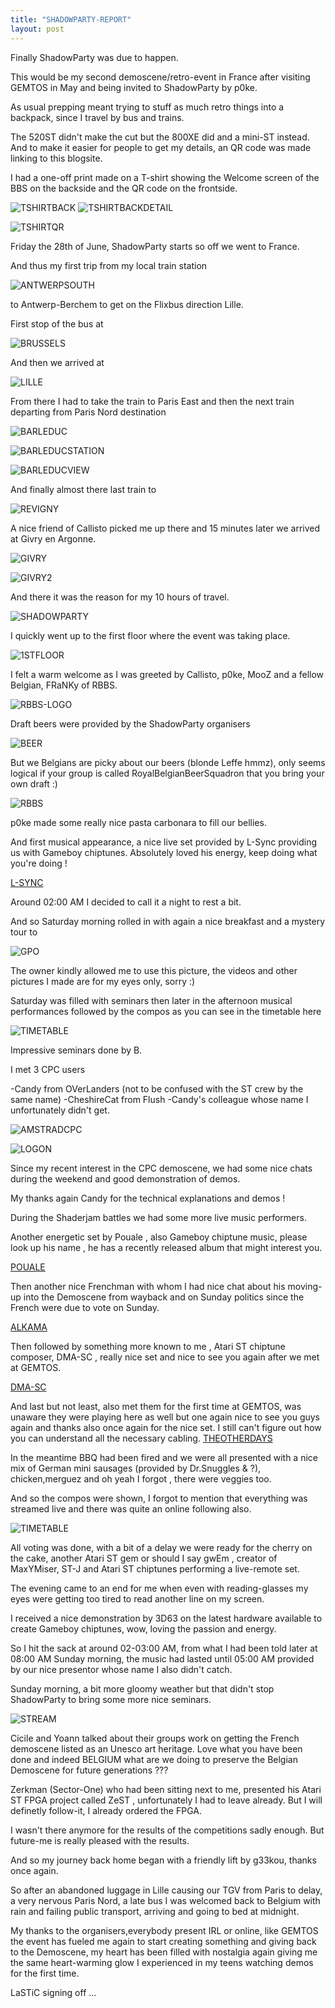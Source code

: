 ```yaml
---
title: "SHADOWPARTY-REPORT"
layout: post
---
```


Finally ShadowParty was due to happen.

This would be my second demoscene/retro-event in France after visiting GEMTOS in May and being invited to ShadowParty by p0ke.

As usual prepping meant trying to stuff as much retro things into a backpack, since I travel by bus and trains.

The 520ST didn't make the cut but the 800XE did and a mini-ST instead.
And to make it easier for people to get my details, an QR code was made
linking to this blogsite.

<!--more-->

I had a one-off print made on a T-shirt showing the Welcome screen of the BBS on the backside and the QR code on the frontside.

![TSHIRTBACK](/assets/images/SHADOWPARTY-REPORT/TSHIRTBACK.JPG)
![TSHIRTBACKDETAIL](/assets/images/SHADOWPARTY-REPORT/TSHIRTBACKDETAIL.JPG)

![TSHIRTQR](/assets/images/SHADOWPARTY-REPORT/TSHIRTQR.JPG)

Friday the 28th of June, ShadowParty starts so off we went to France.

And thus my first trip from my local train station 

![ANTWERPSOUTH](/assets/images/SHADOWPARTY-REPORT/ANTWERPSOUTH.JPG)

to Antwerp-Berchem to get on the Flixbus direction Lille.

First stop of the bus at 

![BRUSSELS](/assets/images/SHADOWPARTY-REPORT/BRUSSELS.JPG)

And then we arrived at 

![LILLE](/assets/images/SHADOWPARTY-REPORT/LILLE.JPG)

From there I had to take the train to Paris East and then the next train
departing from Paris Nord destination 

![BARLEDUC](/assets/images/SHADOWPARTY-REPORT/BARLEDUC.JPG)

![BARLEDUCSTATION](/assets/images/SHADOWPARTY-REPORT/BARLEDUCSTATION.JPG)

![BARLEDUCVIEW](/assets/images/SHADOWPARTY-REPORT/BARLEDUCVIEW.JPG)

And finally almost there last train to 

![REVIGNY](/assets/images/SHADOWPARTY-REPORT/REVIGNY.JPG)

A nice friend of Callisto picked me up there and 15 minutes later 
we arrived at Givry en Argonne.

![GIVRY](/assets/images/SHADOWPARTY-REPORT/GIVRY.JPG)

![GIVRY2](/assets/images/SHADOWPARTY-REPORT/GIVRY2.JPG)

And there it was the reason for my 10 hours of travel.

![SHADOWPARTY](/assets/images/SHADOWPARTY-REPORT/SHADOWPARTY.JPG)

I quickly went up to the first floor where the event was taking place.

![1STFLOOR](/assets/images/SHADOWPARTY-REPORT/1STFLOOR.JPG)

I felt a warm welcome as I was greeted by Callisto, p0ke, MooZ and a fellow Belgian, FRaNKy of RBBS.

![RBBS-LOGO](/assets/images/SHADOWPARTY-REPORT/TK-RBBS.png)

Draft beers were provided by the ShadowParty organisers

![BEER](/assets/images/SHADOWPARTY-REPORT/BEER.JPG)

But we Belgians are picky about our beers (blonde Leffe hmmz), only seems logical if your group is called RoyalBelgianBeerSquadron that you bring your own draft :)

![RBBS](/assets/images/SHADOWPARTY-REPORT/RBBS.JPG)

p0ke made some really nice pasta carbonara to fill our bellies.

And first musical appearance, a nice live set provided by L-Sync providing us with Gameboy chiptunes.
Absolutely loved his energy, keep doing what you're doing !

[L-SYNC](https://youtu.be/pLnL5dsMvZ8)

Around 02:00 AM I decided to call it a night to rest a bit.

And so Saturday morning rolled in with again a nice breakfast and a mystery tour to 

![GPO](/assets/images/SHADOWPARTY-REPORT/GPO.JPG)

The owner kindly allowed me to use this picture, the videos and other pictures I made are for my eyes only, sorry :)

Saturday was filled with seminars then later in the afternoon musical performances followed by the compos as you can see in the timetable here

![TIMETABLE](https://shadow-party.org/timetable)

Impressive seminars done by B. 

I met 3 CPC users

-Candy from OVerLanders (not to be confused with the ST crew by the same name)
-CheshireCat from Flush
-Candy's colleague whose name I unfortunately didn't get.

![AMSTRADCPC](/assets/images/SHADOWPARTY-REPORT/AMSTRADCPC.JPG)

![LOGON](/assets/images/SHADOWPARTY-REPORT/LOGON.JPG)

Since my recent interest in the CPC demoscene, we had some nice chats during the weekend and good demonstration of demos.

My thanks again Candy for the technical explanations and demos !

During the Shaderjam battles we had some more live music performers.

Another energetic set by Pouale , also Gameboy chiptune music, please
look up his name , he has a recently released album that might interest you.

[POUALE](https://youtube.com/shorts/9OjeFl5LkqY)

Then another nice Frenchman with whom I had nice chat about his moving-up
into the Demoscene from wayback and on Sunday politics since the French
were due to vote on Sunday.

[ALKAMA](https://youtube.com/shorts/h3EUvbCXHF0)

Then followed by something more known to me , Atari ST chiptune composer, 
DMA-SC , really nice set and nice to see you again after we met at GEMTOS.

[DMA-SC](https://youtube.com/shorts/7ssdTob39eM)

And last but not least, also met them for the first time at GEMTOS, was
unaware they were playing here as well but one again nice to see you guys
again and thanks also once again for the nice set.
I still can't figure out how you can understand all the necessary cabling.
[THEOTHERDAYS](https://youtu.be/TJBdwIMCsVs)

In the meantime BBQ had been fired and we were all presented with a nice mix of German mini sausages (provided by Dr.Snuggles &  ?), chicken,merguez and oh yeah I forgot , there were veggies too.

And so the compos were shown, I forgot to mention that everything
was streamed live and there was quite an online following also.

![TIMETABLE](/assets/images/SHADOWPARTY-REPORT/TIMETABLE.JPG)

All voting was done, with a bit of a delay we were ready for the cherry
on the cake, another Atari ST gem or should I say gwEm , creator of 
MaxYMiser, ST-J and Atari ST chiptunes performing a live-remote set.

The evening came to an end for me when even with reading-glasses my eyes
were getting too tired to read another line on my screen.

I received a nice demonstration by 3D63 on the latest hardware available
to create Gameboy chiptunes, wow, loving the passion and energy.

So I hit the sack at around 02-03:00 AM, from what I had been told later
at 08:00 AM Sunday morning, the music had lasted until 05:00 AM provided
by our nice presentor whose name I also didn't catch.

Sunday morning, a bit more gloomy weather but that didn't stop ShadowParty
to bring some more nice seminars.

![STREAM](/assets/images/SHADOWPARTY-REPORT/STREAM.JPG)

Cicile and Yoann talked about their groups work on getting the
French demoscene listed as an Unesco art heritage.
Love what you have been done and indeed BELGIUM what are we doing to
preserve the Belgian Demoscene for future generations ???

Zerkman (Sector-One) who had been sitting next to me, presented his
Atari ST FPGA project called ZeST , unfortunately I had to leave already.
But I will definetly follow-it, I already ordered the FPGA.

I wasn't there anymore for the results of the competitions sadly enough.
But future-me is really pleased with the results.

And so my journey back home began with a friendly lift by g33kou, thanks once again.

So after an abandoned luggage in Lille causing our TGV from Paris to delay, a very nervous Paris Nord, a late bus I was welcomed back to Belgium with rain and failing public transport, arriving and going to bed at midnight.

My thanks to the organisers,everybody present IRL or online, like GEMTOS
the event has fueled me again to start creating something and giving back
to the Demoscene, my heart has been filled with nostalgia again giving me
the same heart-warming glow I experienced in my teens watching demos for the first time.

LaSTiC signing off ...